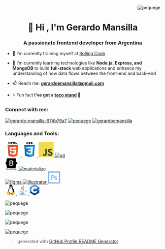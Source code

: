 <p align="right"> <img src="https://komarev.com/ghpvc/?username=pequege&label=Profile%20views&color=0e75b6&style=flat" alt="pequege" /> </p>
<h1 align="center">👋 Hi , I'm Gerardo Mansilla</h1>
<h3 align="center">A passionate frontend developer from Argentina</h3>

- 🔭 I’m currently training myself at [Rolling Code](https://rollingcodeschool.com/)

- 🌱 I’m currently learning technologies like **Node.js, Express, and MongoDB** to build **full-stack** web applications and enhance my understanding of how data flows between the front-end and back-end

- 📫 Reach me: **gerardoemansilla@gmail.com**

- ⚡ Fun fact **I've got a [taco stand](https://www.instagram.com/tacostacopado/) 🌮**

<h3 align="left">Connect with me:</h3>
<p align="left">
<a href="https://linkedin.com/in/gerardo-mansilla-674b76a7" target="blank"><img align="center" src="https://raw.githubusercontent.com/rahuldkjain/github-profile-readme-generator/master/src/images/icons/Social/linked-in-alt.svg" alt="gerardo-mansilla-674b76a7" height="30" width="40" /></a>
<a href="https://codepen.io/pequege" target="blank"><img align="center" src="https://raw.githubusercontent.com/rahuldkjain/github-profile-readme-generator/master/src/images/icons/Social/codepen.svg" alt="pequege" height="30" width="40" /></a>
<a href="https://www.hackerrank.com/gerardoemansilla" target="blank"><img align="center" src="https://raw.githubusercontent.com/rahuldkjain/github-profile-readme-generator/master/src/images/icons/Social/hackerrank.svg" alt="gerardoemansilla" height="30" width="40" /></a>
</p>

<h3 align="left">Languages and Tools:</h3>
<p align="left"> 
    <a href="https://www.w3.org/html/" target="_blank" rel="noreferrer"> <img src="https://raw.githubusercontent.com/devicons/devicon/master/icons/html5/html5-original-wordmark.svg" alt="html5" width="50" height="50"/> </a>
    <a href="https://www.w3schools.com/css/" target="_blank" rel="noreferrer"> <img src="https://raw.githubusercontent.com/devicons/devicon/master/icons/css3/css3-original-wordmark.svg" alt="css3" width="50" height="50"/> </a>
    <a href="https://developer.mozilla.org/en-US/docs/Web/JavaScript" target="_blank" rel="noreferrer"> <img src="https://raw.githubusercontent.com/devicons/devicon/master/icons/javascript/javascript-original.svg" alt="javascript" width="50" height="50"/> </a>
    <a href="https://git-scm.com/" target="_blank" rel="noreferrer"> <img src="https://www.vectorlogo.zone/logos/git-scm/git-scm-icon.svg" alt="git" width="50" height="50"/> </a> <br>
    <a href="https://getbootstrap.com" target="_blank" rel="noreferrer"> <img src="https://raw.githubusercontent.com/devicons/devicon/master/icons/bootstrap/bootstrap-plain-wordmark.svg" alt="bootstrap" width="40" height="40"/> </a>
    <a href="https://materializecss.com/" target="_blank" rel="noreferrer"> <img src="https://raw.githubusercontent.com/prplx/svg-logos/5585531d45d294869c4eaab4d7cf2e9c167710a9/svg/materialize.svg" alt="materialize" width="40" height="40"/> </a> <br>
    <a href="https://www.figma.com/" target="_blank" rel="noreferrer"> <img src="https://www.vectorlogo.zone/logos/figma/figma-icon.svg" alt="figma" width="40" height="40"/> </a>
    <a href="https://www.adobe.com/in/products/illustrator.html" target="_blank" rel="noreferrer"> <img src="https://www.vectorlogo.zone/logos/adobe_illustrator/adobe_illustrator-icon.svg" alt="illustrator" width="40" height="40"/> </a>
    <a href="https://www.photoshop.com/en" target="_blank" rel="noreferrer"> <img src="https://raw.githubusercontent.com/devicons/devicon/master/icons/photoshop/photoshop-line.svg" alt="photoshop" width="40" height="40"/> </a> <br>
    <a href="https://www.linux.org/" target="_blank" rel="noreferrer"> <img src="https://raw.githubusercontent.com/devicons/devicon/master/icons/linux/linux-original.svg" alt="linux" width="35" height="35"/> </a>
    <a href="https://www.java.com" target="_blank" rel="noreferrer"> <img src="https://raw.githubusercontent.com/devicons/devicon/master/icons/java/java-original.svg" alt="java" width="35" height="35"/> </a>
    <a href="https://www.w3schools.com/cpp/" target="_blank" rel="noreferrer"> <img src="https://raw.githubusercontent.com/devicons/devicon/master/icons/cplusplus/cplusplus-original.svg" alt="cplusplus" width="35" height="35"/> </a>
</p>

<p>&nbsp;<img align="left" src="https://github-readme-stats.vercel.app/api?username=pequege&show_icons=true&locale=en&layout=compact&theme=tokyonight" alt="pequege" /></p>

<p><img align="left" src="https://github-readme-stats.vercel.app/api/top-langs?username=pequege&show_icons=true&locale=en&layout=compact&theme=tokyonight" alt="pequege" /></p><br>

<p><img src="https://github-readme-streak-stats.herokuapp.com/?user=pequege&&theme=tokyonight" alt="pequege" /></p>

<p> <a href="https://github.com/ryo-ma/github-profile-trophy"><img src="https://github-profile-trophy.vercel.app/?username=pequege&&theme=tokyonight" alt="pequege" /></a> </p>

>generated with [GitHub Profile README Generator](https://rahuldkjain.github.io/gh-profile-readme-generator/)
